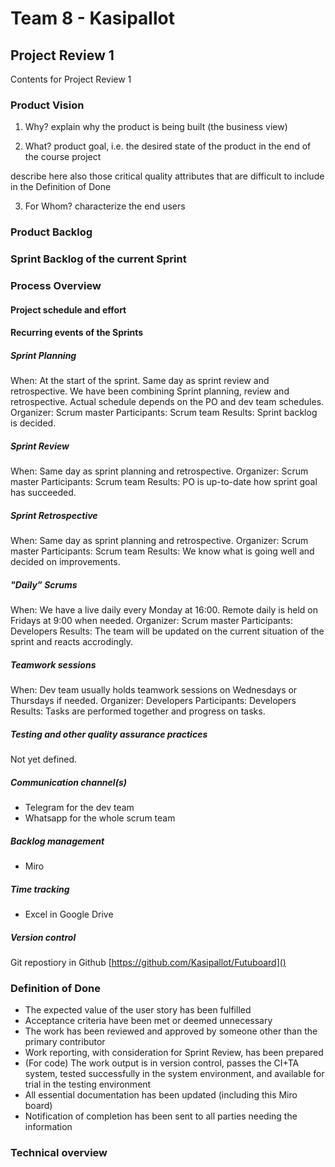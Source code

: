 # Team 8 - Kasipallot

## Project Review 1

Contents for Project Review 1

### Product Vision

1. Why? 
explain why the product is being built (the business view)



2. What?
product goal, i.e. the desired state of the product in the end of the course project

describe here also those critical quality attributes that are difficult to include in the Definition of Done



3. For Whom?
characterize the end users

### Product Backlog

### Sprint Backlog of the current Sprint

### Process Overview

#### Project schedule and effort

#### Recurring events of the Sprints

##### Sprint Planning

When: At the start of the sprint. Same day as sprint review and retrospective. We have been combining Sprint planning, review and retrospective. Actual schedule depends on the PO and dev team schedules.
Organizer: Scrum master
Participants: Scrum team
Results: Sprint backlog is decided.


##### Sprint Review

When: Same day as sprint planning and retrospective.
Organizer: Scrum master
Participants: Scrum team
Results: PO is up-to-date how sprint goal has succeeded.


##### Sprint Retrospective

When: Same day as sprint planning and retrospective.
Organizer: Scrum master
Participants: Scrum team
Results: We know what is going well and decided on improvements.


##### "Daily” Scrums

When: We have a live daily every Monday at 16:00. Remote daily is held on Fridays at 9:00 when needed.
Organizer: Scrum master
Participants: Developers
Results: The team will be updated on the current situation of the sprint and reacts accrodingly.

##### Teamwork sessions

When: Dev team usually holds teamwork sessions on Wednesdays or Thursdays if needed.
Organizer: Developers
Participants: Developers
Results: Tasks are performed together and progress on tasks.

##### Testing and other quality assurance practices

Not yet defined.

##### Communication channel(s)

- Telegram for the dev team
- Whatsapp for the whole scrum team

##### Backlog management

- Miro


##### Time tracking

- Excel in Google Drive


##### Version control

Git repostiory in Github [https://github.com/Kasipallot/Futuboard]()

### Definition of Done

- The expected value of the user story has been fulfilled
- Acceptance criteria have been met or deemed unnecessary
- The work has been reviewed and approved by someone other than the primary contributor
- Work reporting, with consideration for Sprint Review, has been prepared
- (For code) The work output is in version control, passes the CI+TA system, tested successfully in the system environment, and available for trial in the testing environment
- All essential documentation has been updated (including this Miro board)
- Notification of completion has been sent to all parties needing the information


### Technical overview